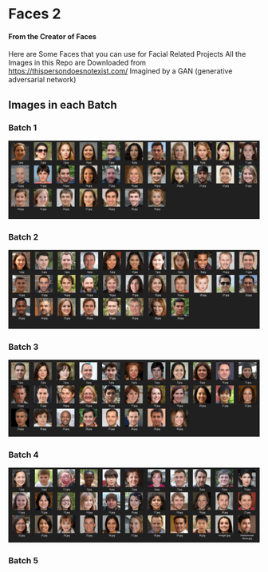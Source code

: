 # Faces 2
#### From the Creator of Faces

Here are Some Faces that you can use for Facial Related Projects 
All the Images in this Repo are Downloaded from https://thispersondoesnotexist.com/ Imagined by a GAN (generative adversarial network)

## Images in each Batch

### Batch 1
![Batch1](https://github.com/aash-gates/Faces/blob/main/Under%20the%20hood/Batch%201.png?raw=true) 

### Batch 2
![Batch1](https://github.com/aash-gates/Faces/blob/bfb67c86736dbaeaddcc74294e4391194e2a77a1/Under%20the%20hood/Batch%202.png?raw=true) 

### Batch 3
![Batch1](https://github.com/aash-gates/Faces/blob/a8f0f9b1408a8e5c6a44544c7dc86a58c8039131/Under%20the%20hood/Batch%203.png?raw=true) 

### Batch 4
![Batch1](https://github.com/aash-gates/Faces/blob/a8f0f9b1408a8e5c6a44544c7dc86a58c8039131/Under%20the%20hood/Batch%204.png?raw=true) 

### Batch 5
